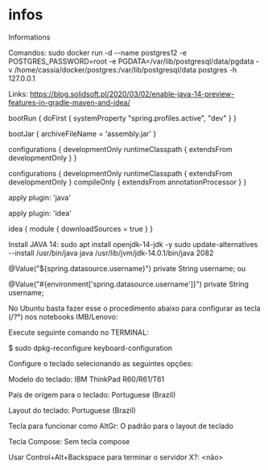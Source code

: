 # infos
Informations

Comandos:
sudo docker run -d --name postgres12 -e POSTGRES_PASSWORD=root -e PGDATA=/var/lib/postgresql/data/pgdata -v /home/cassia/docker/postgres:/var/lib/postgresql/data postgres -h 127.0.0.1


Links:
https://blog.solidsoft.pl/2020/03/02/enable-java-14-preview-features-in-gradle-maven-and-idea/


bootRun {
    doFirst {
        systemProperty "spring.profiles.active", "dev"
    }
}

bootJar {
    archiveFileName = 'assembly.jar'
}

configurations {
    developmentOnly
    runtimeClasspath {
        extendsFrom developmentOnly
    }
}

configurations {
    developmentOnly
    runtimeClasspath {
        extendsFrom developmentOnly
    }
    compileOnly {
        extendsFrom annotationProcessor
    }
}

apply plugin: 'java'

apply plugin: 'idea'

idea {
    module {
        downloadSources = true
    }
}

Install JAVA 14: sudo apt install openjdk-14-jdk -y
sudo update-alternatives  --install /usr/bin/java java /usr/lib/jvm/jdk-14.0.1/bin/java 2082 

@Value("${spring.datasource.username}")
private String username;
ou

@Value("#{environment['spring.datasource.username']}")
private String username;

No Ubuntu basta fazer esse o procedimento abaixo para configurar as tecla (/?°) nos notebooks IMB/Lenovo:

Execute seguinte comando no TERMINAL:

$ sudo dpkg-reconfigure keyboard-configuration

Configure o teclado selecionando as seguintes opções:

Modelo do teclado: IBM ThinkPad R60/R61/T61

País de origem para o teclado: Portuguese (Brazil)

Layout do teclado: Portuguese (Brazil)

Tecla para funcionar como AltGr: O padrão para o layout de teclado

Tecla Compose: Sem tecla compose

Usar Control+Alt+Backspace para terminar o servidor X?: <não>
